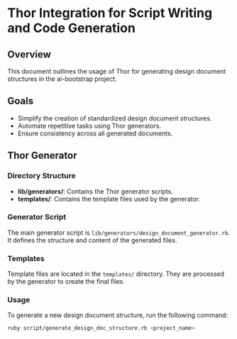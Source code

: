 # Thor Integration for Script Writing and Code Generation

## Overview

This document outlines the usage of Thor for generating design document structures in the ai-bootstrap project.

## Goals
- Simplify the creation of standardized design document structures.
- Automate repetitive tasks using Thor generators.
- Ensure consistency across all generated documents.

## Thor Generator

### Directory Structure

- **lib/generators/**: Contains the Thor generator scripts.
- **templates/**: Contains the template files used by the generator.

### Generator Script

The main generator script is `lib/generators/design_document_generator.rb`. It defines the structure and content of the generated files.

### Templates

Template files are located in the `templates/` directory. They are processed by the generator to create the final files.

### Usage

To generate a new design document structure, run the following command:

```sh
ruby script/generate_design_doc_structure.rb <project_name>